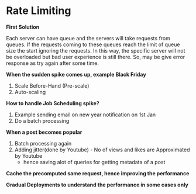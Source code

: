 # Rate Limiting

**First Solution**

Each server can have queue and the servers will take requests from queues.
If the requests coming to these queues reach the limit of queue size the start ignoring the requests.
In this way, the specific server will not be overloaded but bad user experience is still there.
So, may be give error response as try again after some time.

**When the sudden spike comes up, example Black Friday**

1. Scale Before-Hand (Pre-scale)
2. Auto-scaling

**How to handle Job Scheduling spike?**

1. Example sending email on new year notification on 1st Jan
2. Do a batch processing

**When a post becomes popular**

1. Batch processing again
2. Adding jitter(done by Youtube) - No of views and likes are Approximated by Youtube
   - hence saving alot of queries for getting metadata of a post
   
**Cache the precomputed same request, hence improving the performance**

**Gradual Deployments to understand the performance in some cases only**


   
   
    